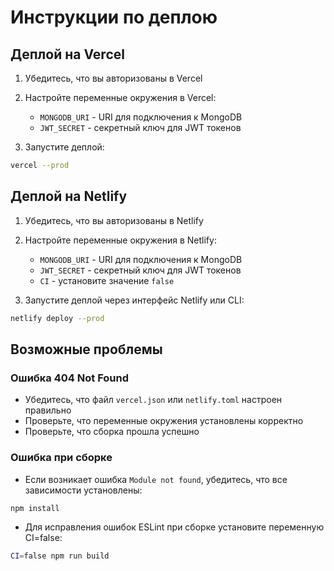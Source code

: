 # Инструкции по деплою

## Деплой на Vercel

1. Убедитесь, что вы авторизованы в Vercel
2. Настройте переменные окружения в Vercel:

   - `MONGODB_URI` - URI для подключения к MongoDB
   - `JWT_SECRET` - секретный ключ для JWT токенов

3. Запустите деплой:

```bash
vercel --prod
```

## Деплой на Netlify

1. Убедитесь, что вы авторизованы в Netlify
2. Настройте переменные окружения в Netlify:

   - `MONGODB_URI` - URI для подключения к MongoDB
   - `JWT_SECRET` - секретный ключ для JWT токенов
   - `CI` - установите значение `false`

3. Запустите деплой через интерфейс Netlify или CLI:

```bash
netlify deploy --prod
```

## Возможные проблемы

### Ошибка 404 Not Found

- Убедитесь, что файл `vercel.json` или `netlify.toml` настроен правильно
- Проверьте, что переменные окружения установлены корректно
- Проверьте, что сборка прошла успешно

### Ошибка при сборке

- Если возникает ошибка `Module not found`, убедитесь, что все зависимости установлены:

```bash
npm install
```

- Для исправления ошибок ESLint при сборке установите переменную CI=false:

```bash
CI=false npm run build
```
